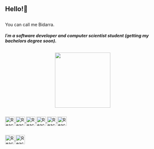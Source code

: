 ## Hello!👋

##

You can call me Bidarra.
 <h5> I´m a software developer and computer scientist student (getting my bachelors degree soon). </h5>
 
 ##
 
<div align="center">
  <a href="https://github.com/MatheusBidarra">
  <img height="180em" src="https://github-readme-stats.vercel.app/api?username=MatheusBidarra&show_icons=true&theme=dracula&include_all_commits=true&count_private=true"/>
  
</div>
  
## 

<div style="display: inline_block">
<img align="center" alt="React" height="30" src="https://img.shields.io/badge/C-00599C?style=for-the-badge&logo=c&logoColor=white">
  <img align="center" alt="React" height="30" src="https://img.shields.io/badge/C%2B%2B-00599C?style=for-the-badge&logo=c%2B%2B&logoColor=white">
  <img align="center" alt="React" height="30" src="https://img.shields.io/badge/CSS3-1572B6?style=for-the-badge&logo=css3&logoColor=white">
  <img align="center" alt="React" height="30" src="https://img.shields.io/badge/HTML5-E34F26?style=for-the-badge&logo=html5&logoColor=white">
  <img align="center" alt="React" height="30" src="https://img.shields.io/badge/Dart-0175C2?style=for-the-badge&logo=dart&logoColor=white">
<img align="center" alt="React" height="30" src="https://img.shields.io/badge/MySQL-00000F?style=for-the-badge&logo=mysql&logoColor=white"> 

 ##
  
  <img align="center" alt="React" height="30" src=https://aleen42.github.io/badges/src/photoshop.svg>
  <img align="center" alt="React" height="30" src=https://aleen42.github.io/badges/src/illustrator.svg>
</div>

  ##
  
  <div>
   
  </div>
  
